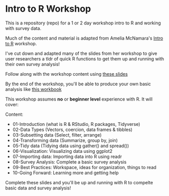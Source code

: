 # Intro to R Workshop 
This is a repository (repo) for a 1 or 2 day workshop intro to R and working with survey data. 

Much of the content and material is adapted from Amelia McNamara's [Intro to R](https://github.com/AmeliaMN/IntroToR/blob/master/README.md) workshop. 

I've cut down and adapted many of the slides from her workshop to give user researchers a tldr of quick R functions to get them up and running with their own survey analysis! 

Follow along with the workshop content using [these slides](https://drive.google.com/file/d/1e94XmcxtlETH5ccrBnv7JSM3H9BjwjG8/view?usp=sharing)

By the end of the workshop, you'll be able to produce your own basic analysis like [this workbook](https://htmlpreview.github.io/?https://github.com/lizmcarey/intro_to_r_workshop/blob/master/survey_analysis.html) 

This workshop assumes **no** or **beginner level** experience with R. It will cover: 

Content:
- 01-Introduction (what is R & RStudio, R packages, Tidyverse)
- 02-Data Types (Vectors, coercion, data frames & tibbles)
- 03-Subsetting data (Select, filter, arrange) 
- 04-Transforming data (Summarize, group by, join)
- 05-Tidy data (Tidying data using gather() and spread())
- 06-Visualization: Visualizing data using ggplot2
- 07-Importing data: Importing data into R using readr
- 08-Survey Analysis: Complete a basic survey analysis
- 09-Best Practices: Workspace, ideas for organization, things to read
- 10-Going Forward: Learning more and getting help

Complete these slides and you'll be up and running with R to compelte basic data and survey analysis! 
